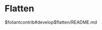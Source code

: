 # Flatten

<include sethead="2" nohead="true">
    $foliantcontrib#develop$flatten/README.md
</include>

